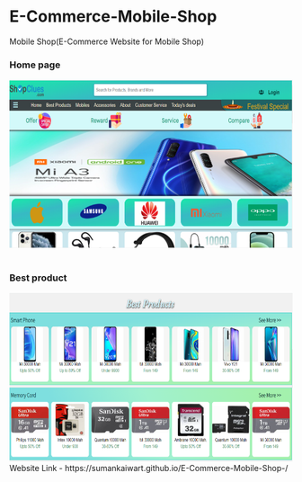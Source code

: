 # E-Commerce-Mobile-Shop


Mobile Shop(E-Commerce Website for Mobile Shop)
<h3>Home page</h3>
 <img  height='300' src="https://github.com/SumanKaiwart/E-Commerce-Mobile-Shop-/blob/main/screenshort.png"><br><br>
 <h3>Best product</h3>
 <img  height='300' src="https://github.com/SumanKaiwart/E-Commerce-Mobile-Shop-/blob/main/ss2.png">
 Website Link - 
https://sumankaiwart.github.io/E-Commerce-Mobile-Shop-/
